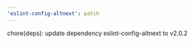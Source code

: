 ```yaml
---
'eslint-config-altnext': patch
---
```


chore(deps): update dependency eslint-config-altnext to v2.0.2
